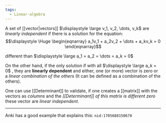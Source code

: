```yaml
---
tags:
  - Linear-algebra
---
```

A set of [[vector|vectors]] $\displaystyle \large v_1, v_2, \dots, v_k$ are *linearly independent* if there is a solution for the equation:
$$\displaystyle \Huge \begin{eqnarray} 
a_1v_1 +
a_2v_2 +
\dots +
a_kv_k = 0
\end{eqnarray}$$

different than $\displaystyle \large a_1 = a_2 = \dots = a_k = 0$

On the other hand, if the only solution if with all $\displaystyle \large a_k = 0$ , they are **linearly dependent** and either, one (or more) vector is zero or a *linear combination of the others* (It can be defined as a combination of the others).

One can use [[Determinant]] to validate, if one creates a [[matrix]] with the vectors as *columns* and the *[[Determinant]] of this matrix is different zero* these vector are *linear independent*.

---

Anki has a good example that explains this: `nid:1705688150670`